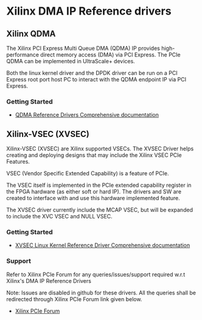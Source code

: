 # Xilinx DMA IP Reference drivers

## Xilinx QDMA

The Xilinx PCI Express Multi Queue DMA (QDMA) IP provides high-performance direct memory access (DMA) via PCI Express. The PCIe QDMA can be implemented in UltraScale+ devices.

Both the linux kernel driver and the DPDK driver can be run on a PCI Express root port host PC to interact with the QDMA endpoint IP via PCI Express.

### Getting Started

* [QDMA Reference Drivers Comprehensive documentation](https://xilinx.github.io/dma_ip_drivers/)

## Xilinx-VSEC (XVSEC)

Xilinx-VSEC (XVSEC) are Xilinx supported VSECs. The XVSEC Driver helps creating and deploying designs that may include the Xilinx VSEC PCIe Features.

VSEC (Vendor Specific Extended Capability) is a feature of PCIe.

The VSEC itself is implemented in the PCIe extended capability register in the FPGA hardware (as either soft or hard IP). The drivers and SW are created to interface with and use this hardware implemented feature.

The XVSEC driver currently include the MCAP VSEC, but will be expanded to include the XVC VSEC and NULL VSEC.

### Getting Started

* [XVSEC Linux Kernel Reference Driver Comprehensive documentation](https://xilinx.github.io/dma_ip_drivers/)

### Support

Refer to Xilinx PCIe Forum for any queries/issues/support required w.r.t Xilinx's DMA IP Reference Drivers

Note: Issues are disabled in github for these drivers. All the queries shall be redirected through Xilinx PCIe Forum link given below.

* [Xilinx PCIe Forum](https://forums.xilinx.com/t5/PCIe-and-CPM/bd-p/PCIe)
